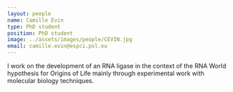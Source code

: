 ```yaml
---
layout: people
name: Camille Evin
type: PhD student
position: PhD student
image: ../assets/images/people/CEVIN.jpg
email: camille.evin@espci.psl.eu
---
```

I work on the development of an RNA ligase in the context of the RNA World hypothesis for Origins of Life mainly through experimental work with molecular biology techniques.
